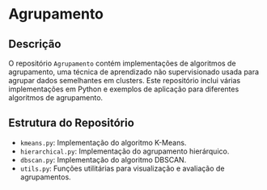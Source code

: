 # Agrupamento

## Descrição

O repositório `Agrupamento` contém implementações de algoritmos de agrupamento, uma técnica de aprendizado não supervisionado usada para agrupar dados semelhantes em clusters. Este repositório inclui várias implementações em Python e exemplos de aplicação para diferentes algoritmos de agrupamento.

## Estrutura do Repositório

- `kmeans.py`: Implementação do algoritmo K-Means.
- `hierarchical.py`: Implementação do agrupamento hierárquico.
- `dbscan.py`: Implementação do algoritmo DBSCAN.
- `utils.py`: Funções utilitárias para visualização e avaliação de agrupamentos.

